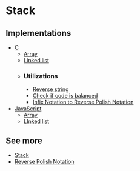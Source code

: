 # Stack

## Implementations
  - [C](./c/implementations/)
    - [Array](./c/implementations/array/main.c)
    - [Linked list](./c/implementations/linked-list/main.c)
    - ### Utilizations
      - [Reverse string](./c/reverse-string/reverse_string.c)
      - [Check if code is balanced](./c/code-is-balanced/code_is_balanced.c)
      - [Infix Notation to Reverse Polish Notation](./c/infix-to-rpn/infix_to_postfix.c)
  - [JavaScript](./js/implementations/)
    - [Array](./js/implementations/array/array-imp.js)
    - [LInked list](./js/implementations/linked-list/linked-list-imp.js)

## See more
  - [Stack](https://simple.wikipedia.org/wiki/Stack_(data_structure))
  - [Reverse Polish Notation](https://en.wikipedia.org/wiki/Reverse_Polish_notation)
